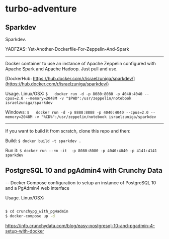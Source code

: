 # turbo-adventure




## Sparkdev
Sparkdev.

YADFZAS: Yet-Another-Dockerfile-For-Zeppelin-And-Spark

---
Docker container to use an instance of Apache Zeppelin configured with Apache Spark and Apache Hadoop. Just pull and use.

[DockerHub: https://hub.docker.com/r/israelzuniga/sparkdev/](https://hub.docker.com/r/israelzuniga/sparkdev/)


Usage.
Linux/OSX:
`$   docker run -d -p 8080:8080 -p 4040:4040 --cpus=2.0 --memory=2048M -v "$PWD":/usr/zeppelin/notebook israelzuniga/sparkdev`

Windows:
`$   docker run -d -p 8888:8888 -p 4040:4040 --cpus=2.0 --memory=2048M -v "%CD%":/usr/zeppelin/notebook israelzuniga/sparkdev`


---
If you want to build it from scratch, clone this repo and then:

Build:
`$ docker build -t sparkdev .`



Run it:
`$ docker run --rm -it  -p 8080:8080 -p 4040:4040 -p 4141:4141 sparkdev`



## PostgreSQL 10 and pgAdmin4 with Crunchy Data  


--
Docker Compose configuration to setup an instance of PostgreSQL 10 and a PgAdmin4 web interface


Usage.
Linux/OSX:
```bash

$ cd crunchypg_with_pg4admin
$ docker-compose up -d

```



https://info.crunchydata.com/blog/easy-postgresql-10-and-pgadmin-4-setup-with-docker
